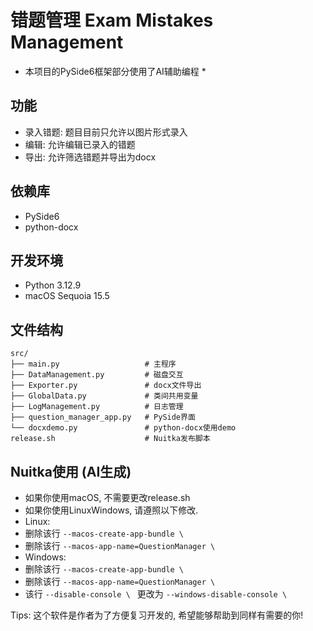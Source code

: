 # 错题管理 Exam Mistakes Management​

* 本项目的PySide6框架部分使用了AI辅助编程 *

## 功能
 - 录入错题: 题目目前只允许以图片形式录入
 - 编辑: 允许编辑已录入的错题
 - 导出: 允许筛选错题并导出为docx

## 依赖库
 - PySide6
 - python-docx

## 开发环境
 - Python 3.12.9
 - macOS Sequoia 15.5

## 文件结构
```
src/
├── main.py                   # 主程序
├── DataManagement.py         # 磁盘交互
├── Exporter.py               # docx文件导出
├── GlobalData.py             # 类间共用变量
├── LogManagement.py          # 日志管理
├── question_manager_app.py   # PySide界面
└── docxdemo.py               # python-docx使用demo
release.sh                    # Nuitka发布脚本
```

## Nuitka使用 (AI生成)
 - 如果你使用macOS, 不需要更改release.sh
 - 如果你使用LinuxWindows, 请遵照以下修改.
 - Linux:
 - 删除该行 ```--macos-create-app-bundle \```
 - 删除该行 ```--macos-app-name=QuestionManager \```
 - Windows:
 - 删除该行 ```--macos-create-app-bundle \```
 - 删除该行 ```--macos-app-name=QuestionManager \```
 - 该行 ```--disable-console \ ``` 更改为 ```--windows-disable-console \ ```


Tips: 这个软件是作者为了方便复习开发的, 希望能够帮助到同样有需要的你!
